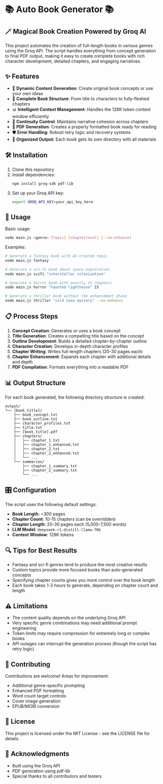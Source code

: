 # 📚 Auto Book Generator 📚

## 🪄 Magical Book Creation Powered by Groq AI

This project automates the creation of full-length books in various genres using the Groq API. The script handles everything from concept generation to final PDF output, making it easy to create complete books with rich character development, detailed chapters, and engaging narratives.

## ✨ Features

- 🧠 **Dynamic Content Generation**: Create original book concepts or use your own ideas
- 📝 **Complete Book Structure**: From title to characters to fully-fleshed chapters
- 📊 **Intelligent Context Management**: Handles the 128K token context window efficiently
- 🔄 **Continuity Control**: Maintains narrative cohesion across chapters
- 📑 **PDF Generation**: Creates a properly formatted book ready for reading
- 🛡️ **Error Handling**: Robust retry logic and recovery systems
- 📁 **Organized Output**: Each book gets its own directory with all materials

## 🛠️ Installation

1. Clone this repository
2. Install dependencies:
   ```bash
   npm install groq-sdk pdf-lib
   ```
3. Set up your Groq API key:
   ```bash
   export GROQ_API_KEY=your_api_key_here
   ```

## 🚀 Usage

Basic usage:
```bash
node main.js <genre> [topic] [chapterCount] [--no-enhance]
```

Examples:
```bash
# Generate a fantasy book with AI-created topic
node main.js fantasy

# Generate a sci-fi book about space exploration
node main.js scifi "interstellar colonization"

# Generate a horror book with exactly 15 chapters
node main.js horror "haunted lighthouse" 15

# Generate a thriller book without the enhancement phase
node main.js thriller "cold case mystery" --no-enhance
```

## 📋 Process Steps

1. **Concept Creation**: Generates or uses a book concept
2. **Title Generation**: Creates a compelling title based on the concept
3. **Outline Development**: Builds a detailed chapter-by-chapter outline
4. **Character Creation**: Develops in-depth character profiles
5. **Chapter Writing**: Writes full-length chapters (20-30 pages each)
6. **Chapter Enhancement**: Expands each chapter with additional details and depth
7. **PDF Compilation**: Formats everything into a readable PDF

## 📊 Output Structure

For each book generated, the following directory structure is created:
```
output/
└── [book_title]/
    ├── book_concept.txt
    ├── book_outline.txt
    ├── character_profiles.txt
    ├── title.txt
    ├── [book_title].pdf
    ├── chapters/
    │   ├── chapter_1.txt
    │   ├── chapter_1_enhanced.txt
    │   ├── chapter_2.txt
    │   ├── chapter_2_enhanced.txt
    │   └── ...
    └── summaries/
        ├── chapter_1_summary.txt
        ├── chapter_2_summary.txt
        └── ...
```

## 🎛️ Configuration

The script uses the following default settings:
- **Book Length**: ~300 pages
- **Chapter Count**: 10-15 chapters (can be overridden)
- **Chapter Length**: 20-30 pages each (5,000-7,500 words)
- **LLM Model**: `deepseek-r1-distill-llama-70b`
- **Context Window**: 128K tokens

## 🔍 Tips for Best Results

- Fantasy and sci-fi genres tend to produce the most creative results
- Custom topics provide more focused books than auto-generated concepts
- Specifying chapter counts gives you more control over the book length
- Each book takes 1-3 hours to generate, depending on chapter count and length

## ⚠️ Limitations

- The content quality depends on the underlying Groq API
- Very specific genre combinations may need additional prompt engineering
- Token limits may require compression for extremely long or complex books
- API outages can interrupt the generation process (though the script has retry logic)

## 🤝 Contributing

Contributions are welcome! Areas for improvement:
- Additional genre-specific prompting
- Enhanced PDF formatting
- Word count target controls
- Cover image generation
- EPUB/MOBI conversion

## 📜 License

This project is licensed under the MIT License - see the LICENSE file for details.

## 🙏 Acknowledgments

- Built using the Groq API
- PDF generation using pdf-lib
- Special thanks to all contributors and testers
